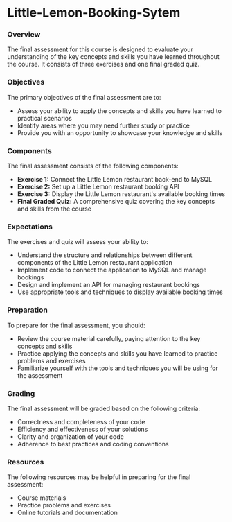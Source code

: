 # Little-Lemon-Booking-Sytem


### Overview

The final assessment for this course is designed to evaluate your understanding of the key concepts and skills you have learned throughout the course. It consists of three exercises and one final graded quiz.

### Objectives

The primary objectives of the final assessment are to:

* Assess your ability to apply the concepts and skills you have learned to practical scenarios
* Identify areas where you may need further study or practice
* Provide you with an opportunity to showcase your knowledge and skills

### Components

The final assessment consists of the following components:

* **Exercise 1:** Connect the Little Lemon restaurant back-end to MySQL
* **Exercise 2:** Set up a Little Lemon restaurant booking API
* **Exercise 3:** Display the Little Lemon restaurant's available booking times
* **Final Graded Quiz:** A comprehensive quiz covering the key concepts and skills from the course

### Expectations

The exercises and quiz will assess your ability to:

* Understand the structure and relationships between different components of the Little Lemon restaurant application
* Implement code to connect the application to MySQL and manage bookings
* Design and implement an API for managing restaurant bookings
* Use appropriate tools and techniques to display available booking times

### Preparation

To prepare for the final assessment, you should:

* Review the course material carefully, paying attention to the key concepts and skills
* Practice applying the concepts and skills you have learned to practice problems and exercises
* Familiarize yourself with the tools and techniques you will be using for the assessment

### Grading

The final assessment will be graded based on the following criteria:

* Correctness and completeness of your code
* Efficiency and effectiveness of your solutions
* Clarity and organization of your code
* Adherence to best practices and coding conventions

### Resources

The following resources may be helpful in preparing for the final assessment:

* Course materials
* Practice problems and exercises
* Online tutorials and documentation
